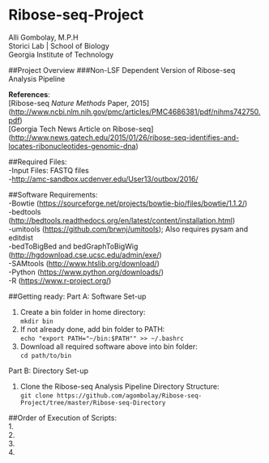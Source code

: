 # Ribose-seq-Project
Alli Gombolay, M.P.H  
Storici Lab | School of Biology  
Georgia Institute of Technology  

##Project Overview
###Non-LSF Dependent Version of Ribose-seq Analysis Pipeline  

**References**:  
[Ribose-seq *Nature Methods* Paper, 2015]
(http://www.ncbi.nlm.nih.gov/pmc/articles/PMC4686381/pdf/nihms742750.pdf)  
[Georgia Tech News Article on Ribose-seq]
(http://www.news.gatech.edu/2015/01/26/ribose-seq-identifies-and-locates-ribonucleotides-genomic-dna)

##Required Files:  
-Input Files: FASTQ files  
-http://amc-sandbox.ucdenver.edu/User13/outbox/2016/  

##Software Requirements:  
-Bowtie (https://sourceforge.net/projects/bowtie-bio/files/bowtie/1.1.2/)  
-bedtools  (http://bedtools.readthedocs.org/en/latest/content/installation.html)  
-umitools (https://github.com/brwnj/umitools); Also requires pysam and editdist  
-bedToBigBed and bedGraphToBigWig (http://hgdownload.cse.ucsc.edu/admin/exe/)  
-SAMtools (http://www.htslib.org/download/)  
-Python (https://www.python.org/downloads/)  
-R  (https://www.r-project.org/)  

##Getting ready:
Part A: Software Set-up  
1. Create a bin folder in home directory:  
```mkdir bin```  
2. If not already done, add bin folder to PATH:  
```echo "export PATH="~/bin:$PATH"" >> ~/.bashrc```  
3. Download all required software above into bin folder:  
```cd path/to/bin```  

Part B: Directory Set-up  
1. Clone the Ribose-seq Analysis Pipeline Directory Structure:  
```git clone https://github.com/agombolay/Ribose-seq-Project/tree/master/Ribose-seq-Directory```  

##Order of Execution of Scripts:  
1.  
2.  
3.  
4.  
